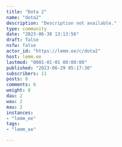 ```yaml
---
title: "Dota 2" 
name: "dota2"
description: "Description not available."
type: community
date: "2023-06-30 13:13:56"
draft: false
nsfw: false
actor_id: "https://lemm.ee/c/dota2"
host: lemm.ee
lastmod: "0001-01-01 00:00:00"
published: "2023-06-29 05:17:30"
subscribers: 11
posts: 8
comments: 6
weight: 8
dau: 2
wau: 2
mau: 2
instances:
- "lemm_ee"
tags: 
- "lemm_ee"

---
```


